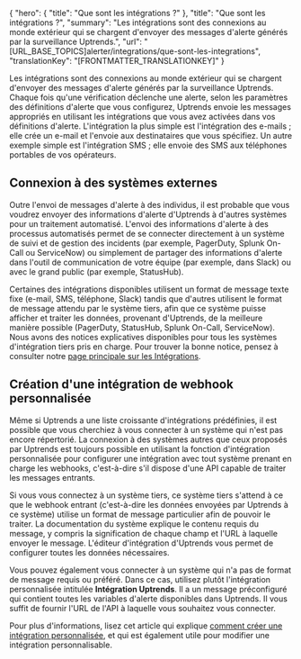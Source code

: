 {
  "hero": {
    "title": "Que sont les intégrations ?"
  },
  "title": "Que sont les intégrations ?",
  "summary": "Les intégrations sont des connexions au monde extérieur qui se chargent d'envoyer des messages d'alerte générés par la surveillance Uptrends.",
  "url": "[URL_BASE_TOPICS]alerter/integrations/que-sont-les-integrations",
  "translationKey": "[FRONTMATTER_TRANSLATIONKEY]"
}

Les intégrations sont des connexions au monde extérieur qui se chargent d'envoyer des messages d'alerte générés par la surveillance Uptrends. Chaque fois qu'une vérification déclenche une alerte, selon les paramètres des définitions d'alerte que vous configurez, Uptrends envoie les messages appropriés en utilisant les intégrations que vous avez activées dans vos définitions d'alerte. L'intégration la plus simple est l'intégration des e-mails ; elle crée un e-mail et l'envoie aux destinataires que vous spécifiez. Un autre exemple simple est l'intégration SMS ; elle envoie des SMS aux téléphones portables de vos opérateurs.

## Connexion à des systèmes externes

Outre l'envoi de messages d'alerte à des individus, il est probable que vous voudrez envoyer des informations d'alerte d'Uptrends à d'autres systèmes pour un traitement automatisé. L'envoi des informations d'alerte à des processus automatisés permet de se connecter directement à un système de suivi et de gestion des incidents (par exemple, PagerDuty, Splunk On-Call ou ServiceNow) ou simplement de partager des informations d'alerte dans l'outil de communication de votre équipe (par exemple, dans Slack) ou avec le grand public (par exemple, StatusHub).

Certaines des intégrations disponibles utilisent un format de message texte fixe (e-mail, SMS, téléphone, Slack) tandis que d'autres utilisent le format de message attendu par le système tiers, afin que ce système puisse afficher et traiter les données, provenant d'Uptrends, de la meilleure manière possible (PagerDuty, StatusHub, Splunk On-Call, ServiceNow). Nous avons des notices explicatives disponibles pour tous les systèmes d'intégration tiers pris en charge. Pour trouver la bonne notice, pensez à consulter notre [page principale sur les Intégrations]([LINK_URL_1]).

## Création d'une intégration de webhook personnalisée

Même si Uptrends a une liste croissante d'intégrations prédéfinies, il est possible que vous cherchiez à vous connecter à un système qui n'est pas encore répertorié. La connexion à des systèmes autres que ceux proposés par Uptrends est toujours possible en utilisant la fonction d'intégration personnalisée pour configurer une intégration avec tout système prenant en charge les webhooks, c'est-à-dire s'il dispose d'une API capable de traiter les messages entrants.

Si vous vous connectez à un système tiers, ce système tiers s'attend à ce que le webhook entrant (c'est-à-dire les données envoyées par Uptrends à ce système) utilise un format de message particulier afin de pouvoir le traiter. La documentation du système explique le contenu requis du message, y compris la signification de chaque champ et l'URL à laquelle envoyer le message. L'éditeur d'intégration d'Uptrends vous permet de configurer toutes les données nécessaires.

Vous pouvez également vous connecter à un système qui n'a pas de format de message requis ou préféré. Dans ce cas, utilisez plutôt l'intégration personnalisée intitulée **Intégration Uptrends**. Il a un message préconfiguré qui contient toutes les variables d'alerte disponibles dans Uptrends. Il vous suffit de fournir l'URL de l'API à laquelle vous souhaitez vous connecter.

Pour plus d'informations, lisez cet article qui explique [comment créer une intégration personnalisée]([LINK_URL_2]), et qui est également utile pour modifier une intégration personnalisable.
